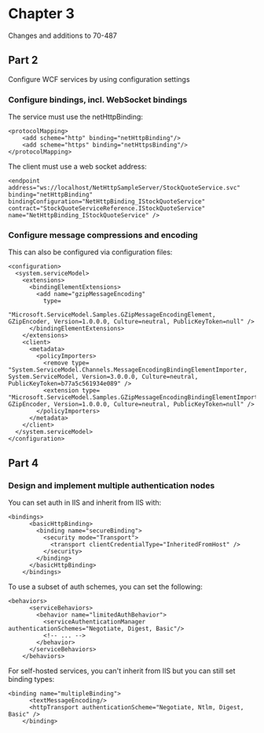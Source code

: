 ﻿# Chapter 3

Changes and additions to 70-487

## Part 2

Configure WCF services by using configuration settings

### Configure bindings, incl. WebSocket bindings

The service must use the netHttpBinding:

```
<protocolMapping>
	<add scheme="http" binding="netHttpBinding"/>
    <add scheme="https" binding="netHttpsBinding"/>
</protocolMapping>
```

The client must use a web socket address:

```
<endpoint address="ws://localhost/NetHttpSampleServer/StockQuoteService.svc" binding="netHttpBinding" bindingConfiguration="NetHttpBinding_IStockQuoteService"                contract="StockQuoteServiceReference.IStockQuoteService" name="NetHttpBinding_IStockQuoteService" />
```


### Configure message compressions and encoding

This can also be configured via configuration files:

```
<configuration>
  <system.serviceModel>
    <extensions>
      <bindingElementExtensions>
        <add name="gzipMessageEncoding" 
          type=
            "Microsoft.ServiceModel.Samples.GZipMessageEncodingElement, GZipEncoder, Version=1.0.0.0, Culture=neutral, PublicKeyToken=null" />
      </bindingElementExtensions>
    </extensions>
    <client>
      <metadata>
        <policyImporters>
          <remove type=
"System.ServiceModel.Channels.MessageEncodingBindingElementImporter, System.ServiceModel, Version=3.0.0.0, Culture=neutral, PublicKeyToken=b77a5c561934e089" />
          <extension type=
"Microsoft.ServiceModel.Samples.GZipMessageEncodingBindingElementImporter, GZipEncoder, Version=1.0.0.0, Culture=neutral, PublicKeyToken=null" />
        </policyImporters>
      </metadata>
    </client>
  </system.serviceModel>
</configuration>
```


## Part 4

### Design and implement multiple authentication nodes

You can set auth in IIS and inherit from IIS with:

```
<bindings>
      <basicHttpBinding>
        <binding name="secureBinding">
          <security mode="Transport">
            <transport clientCredentialType="InheritedFromHost" />
          </security>
        </binding>
      </basicHttpBinding>
    </bindings>
```

To use a subset of auth schemes, you can set the following:

```
<behaviors>
      <serviceBehaviors>
        <behavior name="limitedAuthBehavior">
          <serviceAuthenticationManager authenticationSchemes="Negotiate, Digest, Basic"/>
          <!-- ... -->
        </behavior>
      </serviceBehaviors>
    </behaviors>
```

For self-hosted services, you can't inherit from IIS but you can still set binding types:

```
<binding name="multipleBinding">
      <textMessageEncoding/>
      <httpTransport authenticationScheme="Negotiate, Ntlm, Digest, Basic" />
    </binding>
```